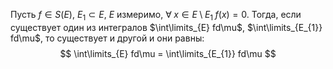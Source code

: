 Пусть $f \in S(E)$, $E_{1} \subset E$, $E$ измеримо, $\forall \; x \in E \setminus E_{1} \; f(x) = 0$.
Тогда, если существует один из интегралов $\int\limits_{E} fd\mu$, $\int\limits_{E_{1}} fd\mu$, то существует и другой и они равны:
$$
\int\limits_{E} fd\mu = \int\limits_{E_{1}} fd\mu
$$
